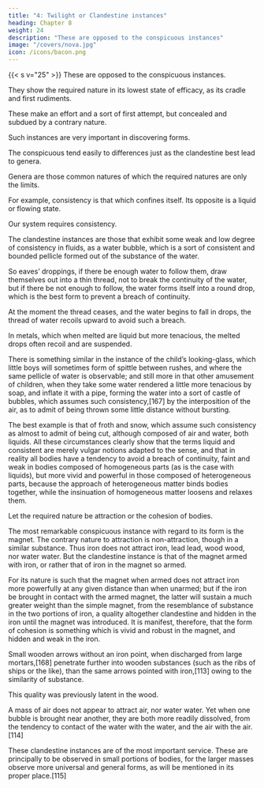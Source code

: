 ```yaml
---
title: "4: Twilight or Clandestine instances"
heading: Chapter 8
weight: 24
description: "These are opposed to the conspicuous instances"
image: "/covers/nova.jpg"
icon: /icons/bacon.png
---
```



{{< s v="25" >}}  These are opposed to the conspicuous instances. 

They show the required nature in its lowest state of efficacy, as its cradle and first rudiments.

These make an effort and a sort of first attempt, but concealed and subdued by a contrary nature. 

Such instances are very important in discovering forms.

The conspicuous tend easily to differences just as the clandestine best lead to genera.

Genera are those common natures of which the required natures are only the limits.

For example, consistency is that which confines itself. Its opposite is a liquid or flowing state. 

Our system requires consistency. 

The clandestine instances are those that exhibit some weak and low degree of consistency in fluids, as a water bubble, which is a sort of consistent and bounded pellicle formed out of the substance of the water.

So eaves’ droppings, if there be enough water to follow them, draw themselves out into a thin thread, not to break the continuity of the water, but if there be not enough to follow, the water forms itself into a round drop, which is the best form to prevent a breach of continuity.

At the moment the thread ceases, and the water begins to fall in drops, the thread of water recoils upward to avoid such a breach.

In metals, which when melted are liquid but more tenacious, the melted drops often recoil and are suspended. 

There is something similar in the instance of the child’s looking-glass, which little boys will sometimes form of spittle between rushes, and where the same pellicle of water is observable; and still more in that other amusement of children, when they take some water rendered a little more tenacious by soap, and inflate it with a pipe, forming the water into a sort of castle of bubbles, which assumes such consistency,[167] by the interposition of the air, as to admit of being thrown some little distance without bursting. 

The best example is that of froth and snow, which assume such consistency as almost to admit of being cut, although composed of air and water, both liquids. All these circumstances clearly show that the terms liquid and consistent are merely vulgar notions adapted to the sense, and that in reality all bodies have a tendency to avoid a breach of continuity, faint and weak in bodies composed of homogeneous parts (as is the case with liquids), but more vivid and powerful in those composed of heterogeneous parts, because the approach of heterogeneous matter binds bodies together, while the insinuation of homogeneous matter loosens and relaxes them.

Let the required nature be attraction or the cohesion of bodies.

The most remarkable conspicuous instance with regard to its form is the magnet. The contrary nature to attraction is non-attraction, though in a similar substance. Thus iron does not attract iron, lead lead, wood wood, nor water water. But the clandestine instance is that of the magnet armed with iron, or rather that of iron in the magnet so armed. 

For its nature is such that the magnet when armed does not attract iron more powerfully at any given distance than when unarmed; but if the iron be brought in contact with the armed magnet, the latter will sustain a much greater weight than the simple magnet, from the resemblance of substance in the two portions of iron, a quality altogether clandestine and hidden in the iron until the magnet was introduced. It is manifest, therefore, that the form of cohesion is something which is vivid and robust in the magnet, and hidden and weak in the iron. 

Small wooden arrows without an iron point, when discharged from large mortars,[168] penetrate further into wooden substances (such as the ribs of ships or the like), than the same arrows pointed with iron,[113] owing to the similarity of substance. 

This quality was previously latent in the wood. 

A mass of air does not appear to attract air, nor water water. Yet when one bubble is brought near another, they are both more readily dissolved, from the tendency to contact of the water with the water, and the air with the air.[114] 

These clandestine instances are of the most important service. These are principally to be observed in small portions of bodies, for the larger masses observe more universal and general forms, as will be mentioned in its proper place.[115]



